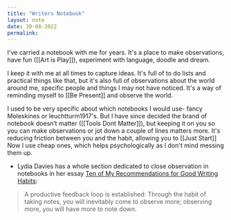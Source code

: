 ```yaml
---
title: "Writers Notebook"
layout: note
date: 30-08-2022
permalink:
---
```


I've carried a notebook with me for years. It's a place to make observations, have fun ([[Art is Play]]), experiment with language, doodle and dream.

I keep it with me at all times to capture ideas. It's full of to do lists and practical things like that, but it's also full of observations about the world around me, specific people and things I may not have noticed. It's a way of reminding myself to [[Be Present]] and observe the world.

I used to be very specific about which notebooks I would use- fancy Moleskines or leuchtturm1917's. But I have since decided the brand of notebook doesn’t matter ([[Tools Dont Matter]]), but keeping it on you so you can make observations or jot down a couple of lines matters more. It's reducing friction between you and the habit, allowing you to [[Just Start]] Now I use cheap ones, which helps psychologically as I don't mind messing them up.

-   Lydia Davies has a whole section dedicated to close observation in notebooks in her essay <a href="https://lithub.com/lydia-davis-ten-of-my-recommendations-for-good-writing-habits/" >Ten of My Recommendations for Good Writing Habits</a>:

> A productive feedback loop is established: Through the habit of taking notes, you will inevitably come to observe more; observing more, you will have more to note down.